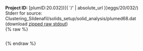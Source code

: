 **Project ID:** [plumID:20.032]({{ '/' | absolute_url }}eggs/20/032/)  
Stderr for source:  Clustering_Sildenafil/solids_setup/solid_analysis/plumed68.dat   
(download [zipped raw stdout](plumed68.dat.plumed_master.stdout.txt.zip))  
{% raw %}
<pre>
</pre>
{% endraw %}
